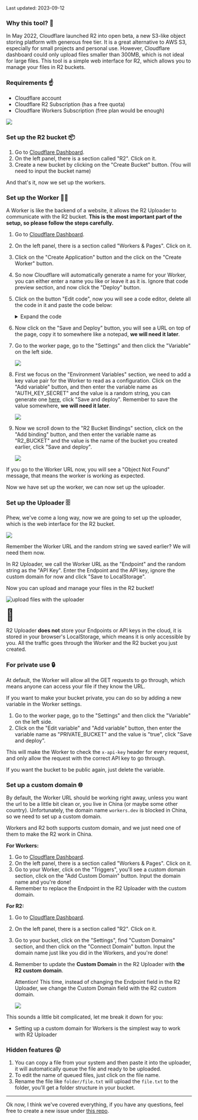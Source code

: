<span style="font-size: .8rem">Last updated: 2023-09-12</span>

### Why this tool? 🤔

In May 2022, Cloudflare launched R2 into open beta, a new S3-like object storing platform with generous free tier. It is a great alternative to AWS S3, especially for small projects and personal use. However, Cloudflare dashboard could only upload files smaller than 300MB, which is not ideal for large files. This tool is a simple web interface for R2, which allows you to manage your files in R2 buckets.

### Requirements ☝️

- Cloudflare account
- Cloudflare R2 Subscription (has a free quota)
- Cloudflare Workers Subscription (free plan would be enough)

![](https://r2-cf-api.jw1.dev/dashboard.png)

### Set up the R2 bucket 📦

1. Go to [Cloudflare Dashboard](https://dash.cloudflare.com/).
2. On the left panel, there is a section called "R2". Click on it.
3. Create a new bucket by clicking on the "Create Bucket" button. (You will need to input the bucket name)

And that's it, now we set up the workers.

### Set up the Worker 👷‍♂️

A Worker is like the backend of a website, it allows the R2 Uploader to communicate with the R2 bucket. **This is the most important part of the setup, so please follow the steps carefully.**

1. Go to [Cloudflare Dashboard](https://dash.cloudflare.com/).
2. On the left panel, there is a section called "Workers & Pages". Click on it.
3. Click on the "Create Application" button and the click on the "Create Worker" button.
4. So now Cloudflare will automatically generate a name for your Worker, you can either enter a name you like or leave it as it is. Ignore that code preview section, and now click the "Deploy" button.
5. Click on the button "Edit code", now you will see a code editor, delete all the code in it and paste the code below:

   <details><summary>Expand the code</summary>

   ```js
   var hasValidHeader = (request, env) => {
     return request.headers.get('x-api-key') === env.AUTH_KEY_SECRET
   }
   function authorizeRequest(request, env, key) {
     switch (request.method) {
       case 'PUT':
         return hasValidHeader(request, env)
       case 'DELETE':
         return hasValidHeader(request, env)
       case 'PATCH':
         return hasValidHeader(request, env)
       case 'GET':
         if (env.PRIVATE_BUCKET) {
           return hasValidHeader(request, env)
         } else {
           return true
         }
       case 'OPTIONS':
         return true
       default:
         return false
     }
   }
   var worker_default = {
     async fetch(request, env) {
       const url = new URL(request.url)
       const key = url.pathname.slice(1)
       if (!authorizeRequest(request, env, key)) {
         return new Response('Forbidden', { status: 403 })
       }
       switch (request.method) {
         case 'PUT':
           await env.R2_BUCKET.put(key, request.body)
           return new Response(`Put ${key} successfully!`, {
             headers: {
               'Access-Control-Allow-Origin': '*'
             }
           })
         case 'PATCH':
           let list = await env.R2_BUCKET.list()
           return new Response(JSON.stringify(list), {
             headers: {
               'Content-Type': 'application/json',
               'Access-Control-Allow-Origin': '*'
             }
           })
         case 'GET':
           const object = await env.R2_BUCKET.get(key)
           if (object === null) {
             return new Response('Object Not Found', { status: 404 })
           }
           const headers = new Headers()
           object.writeHttpMetadata(headers)
           headers.set('etag', object.httpEtag)
           headers.set('Access-Control-Allow-Origin', '*')
           return new Response(object.body, {
             headers
           })
         case 'DELETE':
           await env.R2_BUCKET.delete(key)
           return new Response('Deleted!', {
             headers: {
               'Access-Control-Allow-Origin': '*'
             }
           })
         case 'OPTIONS':
           return new Response(null, {
             headers: {
               'Access-Control-Allow-Origin': '*',
               'Access-Control-Allow-Methods':
                 'PUT, PATCH, GET, DELETE, OPTIONS',
               'Access-Control-Allow-Headers': 'Content-Type, x-api-key'
             }
           })
         default:
           return new Response('Method Not Allowed', {
             status: 405,
             headers: {
               'Access-Control-Allow-Methods':
                 'PUT, PATCH, GET, DELETE, OPTIONS',
               'Access-Control-Allow-Origin': '*'
             }
           })
       }
     }
   }
   export { worker_default as default }
   ```

   </details>

6. Now click on the "Save and Deploy" button, you will see a URL on top of the page, copy it to somewhere like a notepad, **we will need it later**.
7. Go to the worker page, go to the "Settings" and then click the "Variable" on the left side.

   ![](https://r2-cf-api.jw1.dev/r2_page.png)

8. First we focus on the "Environment Variables" section, we need to add a key value pair for the Worker to read as a configuration. Click on the "Add variable" button, and then enter the variable name as "AUTH_KEY_SECRET" and the value is a random string, you can generate one [here](https://www.avast.com/random-password-generator), click "Save and deploy". Remember to save the value somewhere, **we will need it later**.

   ![](https://r2-cf-api.jw1.dev/workers_api_key_setup.png)

9. Now we scroll down to the "R2 Bucket Bindings" section, click on the "Add binding" button, and then enter the variable name as "R2_BUCKET" and the value is the name of the bucket you created earlier, click "Save and deploy".

   ![](https://r2-cf-api.jw1.dev/r2_bindings_to_worker.png)

If you go to the Worker URL now, you will see a "Object Not Found" message, that means the worker is working as expected.

Now we have set up the worker, we can now set up the uploader.

### Set up the Uploader 🗄️

Phew, we've come a long way, now we are going to set up the uploader, which is the web interface for the R2 bucket.

![](https://r2-cf-api.jw1.dev/eFeFgOgn_bXLbpYs.png)

Remember the Worker URL and the random string we saved earlier? We will need them now.

In R2 Uploader, we call the Worker URL as the "Endpoint" and the random string as the "API Key". Enter the Endpoint and the API key, ignore the custom domain for now and click "Save to LocalStorage".

Now you can upload and manage your files in the R2 bucket!

![upload files with the uploader](https://r2-cf-api.jw1.dev/p3eqM3JOpcDfzXdi.png)

<span style="font-size: 2rem">🎉</span>

R2 Uploader **does not** store your Endpoints or API keys in the cloud, it is stored in your browser's LocalStorage, which means it is only accessible by you. All the traffic goes through the Worker and the R2 bucket you just created.

### For private use 🔒

At default, the Worker will allow all the GET requests to go through, which means anyone can access your file if they know the URL.

If you want to make your bucket private, you can do so by adding a new variable in the Worker settings.

1. Go to the worker page, go to the "Settings" and then click the "Variable" on the left side.
2. Click on the "Edit variable" and "Add variable" button, then enter the variable name as "PRIVATE_BUCKET" and the value is "true", click "Save and deploy".
   
This will make the Worker to check the `x-api-key` header for every request, and only allow the request with the correct API key to go through.

If you want the bucket to be public again, just delete the variable.

### Set up a custom domain 🌐

By default, the Worker URL should be working right away, unless you want the url to be a little bit clean or, you live in China (or maybe some other country). Unfortunately, the domain name `workers.dev` is blocked in China, so we need to set up a custom domain.

Workers and R2 both supports custom domain, and we just need one of them to make the R2 work in China.

**For Workers:**

1. Go to [Cloudflare Dashboard](https://dash.cloudflare.com/).
2. On the left panel, there is a section called "Workers & Pages". Click on it.
3. Go to your Worker, click on the "Triggers", you'll see a custom domain section, click on the "Add Custom Domain" button. Input the domain name and you're done!
4. Remember to replace the Endpoint in the R2 Uploader with the custom domain.

**For R2:**

1. Go to [Cloudflare Dashboard](https://dash.cloudflare.com/).
2. On the left panel, there is a section called "R2". Click on it.
3. Go to your bucket, click on the "Settings", find "Custom Domains" section, and then click on the "Connect Domain" button. Input the domain name just like you did in the Workers, and you're done!
4. Remember to update the **Custom Domain** in the R2 Uploader with **the R2 custom domain**.

   Attention! This time, instead of changing the Endpoint field in the R2 Uploader, we change the Custom Domain field with the R2 custom domain.

   ![](https://r2-cf-api.jw1.dev/endpoint.png)

This sounds a little bit complicated, let me break it down for you:

- Setting up a custom domain for Workers is the simplest way to work with R2 Uploader

### Hidden features 😜

1. You can copy a file from your system and then paste it into the uploader, it will automatically queue the file and ready to be uploaded.
2. To edit the name of queued files, just click on the file name.
3. Rename the file like `folder/file.txt` will upload the `file.txt` to the folder, you'll get a folder structure in your bucket.

---

Ok now, I think we've covered everything, if you have any questions, feel free to create a new issue under [this repo](https://github.com/jw-12138/r2-uploader/issues).
